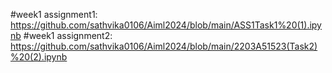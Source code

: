 #week1 assignment1: https://github.com/sathvika0106/Aiml2024/blob/main/ASS1Task1%20(1).ipynb
#week1 assignment2: https://github.com/sathvika0106/Aiml2024/blob/main/2203A51523(Task2)%20(2).ipynb
